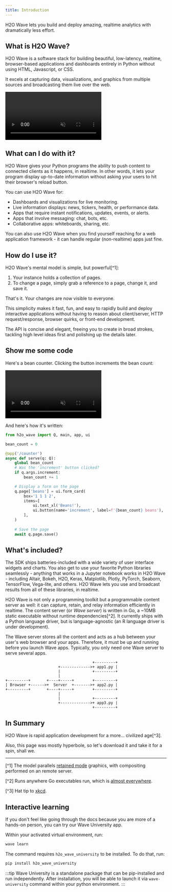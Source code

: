 ```yaml
---
title: Introduction
---
```


H2O Wave lets you build and deploy amazing, realtime analytics with dramatically less effort.

## What is H2O Wave?

H2O Wave is a software stack for building beautiful, low-latency, realtime, browser-based applications and dashboards entirely in Python without using HTML, Javascript, or CSS.

It excels at capturing data, visualizations, and graphics from multiple sources and broadcasting them live over the web.

<video autoPlay='autoplay' loop='loop' muted='muted'><source src={require('./assets/getting-started__dashboard.mp4').default} type='video/mp4'/></video>

## What can I do with it?

H2O Wave gives your Python programs the ability to push content to connected clients as it happens, in realtime. In other words, it lets your program display up-to-date information without asking your users to hit their browser's reload button.

You can use H2O Wave for:

- Dashboards and visualizations for live monitoring.
- Live information displays: news, tickers, health, or performance data.
- Apps that require instant notifications, updates, events, or alerts.
- Apps that involve messaging: chat, bots, etc.
- Collaborative apps: whiteboards, sharing, etc.

You can also use H2O Wave when you find yourself reaching for a web application framework - it can handle regular (non-realtime) apps just fine.

## How do I use it?

H2O Wave's mental model is simple, but powerful[^1]:

1. Your instance holds a collection of pages.
2. To change a page, simply grab a reference to a page, change it, and save it.

That's it. Your changes are now visible to everyone.

This simplicity makes it fast, fun, and easy to rapidly build and deploy interactive applications without having to reason about client/server, HTTP request/response, browser quirks, or front-end development.

The API is concise and elegant, freeing you to create in broad strokes, tackling high level ideas first and polishing up the details later.

## Show me some code

Here's a bean counter. Clicking the button increments the bean count:

<video autoPlay='autoplay' loop='loop' muted='muted'><source src={require('./assets/getting-started__beans.mp4').default} type='video/mp4'/></video>

And here's how it's written:

```py {9-10,17}
from h2o_wave import Q, main, app, ui

bean_count = 0

@app('/counter')
async def serve(q: Q):
    global bean_count
    # Was the 'increment' button clicked?
    if q.args.increment:
        bean_count += 1

    # Display a form on the page
    q.page['beans'] = ui.form_card(
        box='1 1 1 2',
        items=[
            ui.text_xl('Beans!'),
            ui.button(name='increment', label=f'{bean_count} beans'),
        ],
    )
    
    # Save the page
    await q.page.save()
```

## What's included?

The SDK ships batteries-included with a wide variety of user interface widgets and charts. You also get to use your favorite Python libraries seamlessly - anything that works in a Jupyter notebook works in H2O Wave - including Altair, Bokeh, H2O, Keras, Matplotlib, Plotly, PyTorch, Seaborn, TensorFlow, Vega-lite, and others. H2O Wave lets you use and broadcast results from all of these libraries, in realtime.

H2O Wave is not only a programming toolkit but a programmable content server as well: it can capture, retain, and relay information efficiently in realtime. The content server (or *Wave server*) is written in Go, a ~10MB static executable without runtime dependencies[^2]. It currently ships with a Python language driver, but is language-agnostic (an R language driver is under development).

The Wave server stores all the content and acts as a hub between your user's web browser and your apps. Therefore, it must be up and running before you launch Wave apps. Typically, you only need one Wave server to serve several apps.

```
                                      +---------+
                       +------------->+ app1.py |
                       |              +---------+
                       |
+---------+       +----+-----+        +---------+
| Browser +------>+  Server  +------->+ app2.py |
+---------+       +----+-----+        +---------+
                       |
                       |              +---------+
                       +------------->+ app3.py |
                                      +---------+

```

## In Summary

H2O Wave is rapid application development for a more... civilized age[^3].

Also, this page was mostly hyperbole, so let's download it and take it for a spin, shall we.

---

[^1] The model parallels [retained mode](https://en.wikipedia.org/wiki/Retained_mode) graphics, with compositing performed on an remote server.

[^2] Runs anywhere Go executables run, which is [almost everywhere](https://gist.github.com/asukakenji/f15ba7e588ac42795f421b48b8aede63).

[^3] Hat tip to [xkcd](https://xkcd.com/297/).

## Interactive learning

If you don't feel like going through the docs because you are more of a hands-on person, you can try our Wave University app.

Within your activated virtual environment, run:

```sh
wave learn
```

The command requires `h2o_wave_university` to be installed. To do that, run:

```sh
pip install h2o_wave_university
```

:::tip
Wave University is a standalone package that can be pip-installed and run independently. After installation, you will be able to launch it via `wave-university` command within your python environment.
:::
